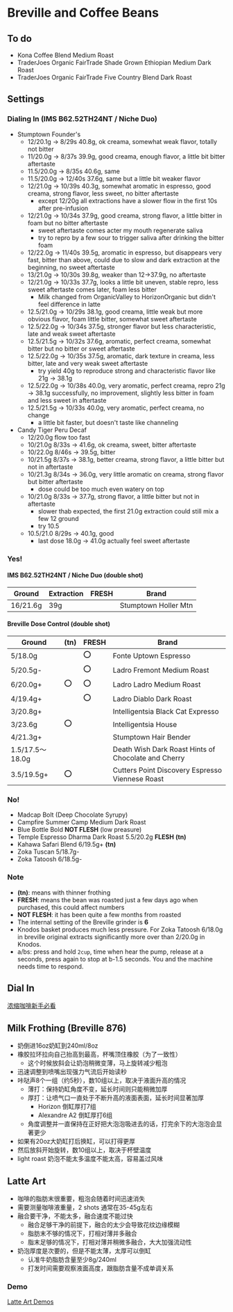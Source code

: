 # Breville and Coffee Beans

## To do

- Kona Coffee Blend Medium Roast
- TraderJoes Organic FairTrade Shade Grown Ethiopian Medium Dark Roast
- TraderJoes Organic FairTrade Five Country Blend Dark Roast

## Settings

### Dialing In (IMS B62.52TH24NT / Niche Duo)

- Stumptown Founder's
  - 12/20.1g -> 8/29s 40.8g, ok creama, somewhat weak flavor, totally not bitter
  - 11/20.0g -> 8/37s 39.9g, good creama, enough flavor, a little bit bitter aftertaste
  - 11.5/20.0g -> 8/35s 40.6g, same
  - 11.5/20.0g -> 12/40s 37.6g, same but a little bit weaker flavor
  - 12/21.0g -> 10/39s 40.3g, somewhat aromatic in espresso, good creama, strong flavor, less sweet, no bitter aftertaste
    - except 12/20g all extractions have a slower flow in the first 10s after pre-infusion
  - 12/21.0g -> 10/34s 37.9g, good creama, strong flavor, a little bitter in foam but no bitter aftertaste
    - sweet aftertaste comes acter my mouth regenerate saliva
    - try to repro by a few sour to trigger saliva after drinking the bitter foam
  - 12/22.0g -> 11/40s 39.5g, aromatic in espresso, but disappears very fast, bitter than above, could due to slow and dark extraction at the beginning, no sweet aftertaste
  - 13/21.0g -> 10/30s 39.8g, weaker than 12->37.9g, no aftertaste
  - 12/21.0g -> 10/33s 37.7g, looks a little bit uneven, stable repro, less sweet aftertaste comes later, foam less bitter
    - Milk changed from OrganicValley to HorizonOrganic but didn't feel difference in latte
  - 12.5/21.0g -> 10/29s 38.1g, good creama, little weak but more obvious flavor, foam little bitter, somewhat sweet aftertaste
  - 12.5/22.0g -> 10/34s 37.5g, stronger flavor but less characteristic, late and weak sweet aftertaste
  - 12.5/21.5g -> 10/32s 37.6g, aromatic, perfect creama, somewhat bitter but no bitter or sweet aftertaste
  - 12.5/22.0g -> 10/35s 37.5g, aromatic, dark texture in creama, less bitter, late and very weak sweet aftertaste
    - try yield 40g to reproduce strong and characteristic flavor like 21g -> 38.1g
  - 12.5/22.0g -> 10/38s 40.0g, very aromatic, perfect creama, repro 21g -> 38.1g successfully, no improvement, slightly less bitter in foam and less sweet in aftertaste
  - 12.5/21.5g -> 10/33s 40.0g, very aromatic, perfect creama, no change
    - a little bit faster, but doesn't taste like channeling
- Candy Tiger Peru Decaf
  - 12/20.0g flow too fast
  - 10/21.0g 8/33s -> 41.6g, ok creama, sweet, bitter aftertaste
  - 10/22.0g 8/46s -> 39.5g, bitter
  - 10/21.5g 8/37s -> 38.1g, better creama, strong flavor, a little bitter but not in aftertaste
  - 10/21.3g 8/34s -> 36.0g, very little aromatic on creama, strong flavor but bitter aftertaste
    - dose could be too much even watery on top
  - 10/21.0g 8/33s -> 37.7g, strong flavor, a little bitter but not in aftertaste
    - slower thab expected, the first 21.0g extraction could still mix a few 12 ground
    - try 10.5
  - 10.5/21.0 8/29s -> 40.1g, good
    - last dose 18.0g -> 41.0g actually feel sweet aftertaste

### Yes!

#### IMS B62.52TH24NT / Niche Duo (double shot)

| Ground | Extraction | **FRESH** | Brand |
|--|--|--|--|
| 16/21.6g | 39g || Stumptown Holler Mtn |

#### Breville Dose Control (double shot)

| Ground | **(tn)** | **FRESH** | Brand |
|--|--|--|--|
| 5/18.0g || :o: | Fonte Uptown Espresso |
| 5/20.5g- || :o: | Ladro Fremont Medium Roast |
| 6/20.0g+ | :o: | :o: | Ladro Ladro Medium Roast |
| 4/19.4g+ || :o: | Ladro Diablo Dark Roast |
| 3/20.8g+ ||| Intelligentsia Black Cat Expresso |
| 3/23.6g | :o: || Intelligentsia House |
| 4/21.3g+ ||| Stumptown Hair Bender |
| 1.5/17.5～18.0g ||| Death Wish Dark Roast Hints of Chocolate and Cherry |
| 3.5/19.5g+ | :o: || Cutters Point Discovery Espresso Viennese Roast |

### No!

- Madcap Bolt (Deep Chocolate Syrupy)
- Campfire Summer Camp Medium Dark Roast
- Blue Bottle Bold **NOT FLESH** (low preasure)
- Temple Espresso Dharma Dark Roast 5.5/20.2g **FLESH** **(tn)**
- Kahawa Safari Blend 6/19.5g+ **(tn)**
- Zoka Tuscan 5/18.7g-
- Zoka Tatoosh 6/18.5g-

### Note

- **(tn)**: means with thinner frothing
- **FRESH**: means the bean was roasted just a few days ago when purchased, this could affect numbers
- **NOT FLESH**: it has been quite a few months from roasted
- The internal setting of the Breville grinder is **6**
- Knodos basket produces much less pressure. For Zoka Tatoosh 6/18.0g in breville original extracts significantly more over than 2/20.0g in Knodos.
- a/bs: press and hold `2cup`, time when hear the pump, release at a seconds, press again to stop at b-1.5 seconds. You and the machine needs time to respond.

## Dial In

[浓缩咖啡新手必看](./GettingStarted)

## Milk Frothing (Breville 876)

- 奶倒进16oz奶缸到240ml/8oz
- 橡胶拉环拉向自己抬高到最高，杯嘴顶住橡胶（为了一致性）
  - 这个时候放斜会让奶泡稍微变薄，马上旋转减少粗泡
- 迅速调整到喷嘴出现强力气流后开始读秒
- 咔哒声8个一组（约5秒），数10组以上，取决于液面升高的情况
  - 薄打：保持奶缸角度不变，延长时间则只能稍微加厚
  - 厚打：让喷气口一直处于不断升高的液面表面，延长时间显著加厚
    - Horizon 倒缸厚打7组
    - Alexandre A2 倒缸厚打6组
  - 角度调整并一直保持在正好把大泡泡吸进去的话，打完余下的大泡泡会显著更少
- 如果有20oz大奶缸打后换缸，可以打得更厚
- 然后放斜开始旋转，数10组以上，取决于杯壁温度
- light roast 奶泡不能太多温度不能太高，容易盖过风味

## Latte Art

- 咖啡的脂肪末很重要，粗泡会随着时间迅速消失
- 需要测量咖啡液重量，2 shots 通常在35-45g左右
- 融合要干净，不能太多，融合速度不能过快
  - 融合足够干净的前提下，融合的太少会导致花纹边缘模糊
  - 脂肪末不够的情况下，打相对薄并多融合
  - 脂末足够的情况下，打相对薄并稍微多融合，大大加强流动性
- 奶泡厚度是次要的，但是不能太薄，太厚可以倒缸
  - 认准牛奶脂肪含量至少8g/240ml
  - 打发时间需要观察液面高度，跟脂肪含量不成单调关系

### Demo

[Latte Art Demos](./LatteArt)
